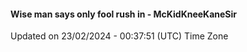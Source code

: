 #### Wise man says only fool rush in - McKidKneeKaneSir
Updated on 23/02/2024 - 00:37:51 (UTC) Time Zone
